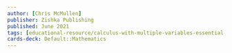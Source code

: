 ```yaml
---
author: [Chris McMullen]
publisher: Zishka Publishing
published: June 2021
tags: [educational-resource/calculus-with-multiple-variables-essential-skills-workbook-includes-vector-calculus-and-full-solutions, study-note] 
cards-deck: Default꞉꞉Mathematics
---
```

